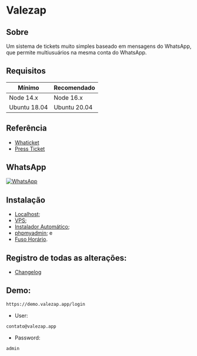 # Valezap

## Sobre

Um sistema de tickets muito simples baseado em mensagens do WhatsApp, que permite multiusuários na mesma conta do WhatsApp.

## Requisitos

| Mínimo | Recomendado |
| --- | --- |
| Node 14.x | Node 16.x |
| Ubuntu 18.04 | Ubuntu 20.04 |
## Referência

- [Whaticket](https://github.com/canove/whaticket)
- [Press Ticket](https://github.com/rtenorioh/Press-Ticket)

## WhatsApp

<a href="http://wa.me/5587981148453">
    <img alt="WhatsApp" src="https://img.shields.io/badge/WhatsApp-25D366?style=for-the-badge&logo=whatsapp&logoColor=white">
</a>

## Instalação

- [Localhost](https://github.com/JobasFernandes/Press-Ticket/blob/main/docs/INSTALL_localhost.md);
- [VPS](https://github.com/JobasFernandes/Press-Ticket/blob/main/docs/INSTALL_VPS.md);
- [Instalador Automático](https://github.com/JobasFernandes/Instalador-Valezap);
- [phpmyadmin](https://github.com/JobasFernandes/Press-Ticket/blob/main/docs/INSTALL_phpmyadmin.md); e
- [Fuso Horário](https://github.com/JobasFernandes/Press-Ticket/blob/main/docs/INSTALL_horarioVPS.md).

## Registro de todas as alterações:

- [Changelog](https://github.com/JobasFernandes/Press-Ticket/blob/main/docs/CHANGELOG.md)

## Demo:

```bash
https://demo.valezap.app/login
```  

* User: 
```bash
contato@valezap.app
```
* Password: 
```bash
admin
```
